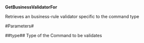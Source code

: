 **GetBusinessValidatorFor**

Retrieves an business-rule validator specific to the command type

#Parameters#


##type##
Type of the Command to be validates
